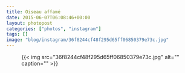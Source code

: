 ```yaml
---
title: Oiseau affamé
date: 2015-06-07T06:08:46+00:00
layout: photopost
categories: ["photos", "instagram"]
tags: []
image: "blog/instagram/36f8244cf48f295d65ff06850379e73c.jpg"
---
```


<figure class="photo photo--square">
  {{< img src="36f8244cf48f295d65ff06850379e73c.jpg" alt="" caption="" >}}

</figure>


